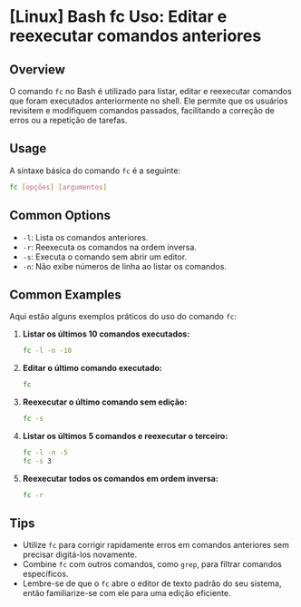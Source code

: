 # [Linux] Bash fc Uso: Editar e reexecutar comandos anteriores

## Overview
O comando `fc` no Bash é utilizado para listar, editar e reexecutar comandos que foram executados anteriormente no shell. Ele permite que os usuários revisitem e modifiquem comandos passados, facilitando a correção de erros ou a repetição de tarefas.

## Usage
A sintaxe básica do comando `fc` é a seguinte:

```bash
fc [opções] [argumentos]
```

## Common Options
- `-l`: Lista os comandos anteriores.
- `-r`: Reexecuta os comandos na ordem inversa.
- `-s`: Executa o comando sem abrir um editor.
- `-n`: Não exibe números de linha ao listar os comandos.

## Common Examples
Aqui estão alguns exemplos práticos do uso do comando `fc`:

1. **Listar os últimos 10 comandos executados:**
   ```bash
   fc -l -n -10
   ```

2. **Editar o último comando executado:**
   ```bash
   fc
   ```

3. **Reexecutar o último comando sem edição:**
   ```bash
   fc -s
   ```

4. **Listar os últimos 5 comandos e reexecutar o terceiro:**
   ```bash
   fc -l -n -5
   fc -s 3
   ```

5. **Reexecutar todos os comandos em ordem inversa:**
   ```bash
   fc -r
   ```

## Tips
- Utilize `fc` para corrigir rapidamente erros em comandos anteriores sem precisar digitá-los novamente.
- Combine `fc` com outros comandos, como `grep`, para filtrar comandos específicos.
- Lembre-se de que o `fc` abre o editor de texto padrão do seu sistema, então familiarize-se com ele para uma edição eficiente.